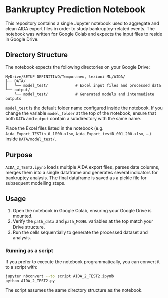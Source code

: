 # Bankruptcy Prediction Notebook

This repository contains a single Jupyter notebook used to aggregate and clean AIDA export files in order to study bankruptcy-related events.  The notebook was written for Google Colab and expects the input files to reside in Google Drive.

## Directory Structure

The notebook expects the following directories on your Google Drive:

```
MyDrive/SETUP DEFINITIVO/Temporaneo, lezioni ML/AIDA/
├── DATA/
│   └── model_test/            # Excel input files and processed data
└── output/
    └── model_test/            # Generated models and intermediate outputs
```

`model_test` is the default folder name configured inside the notebook.  If you change the variable `model_folder` at the top of the notebook, ensure that both `DATA` and `output` contain a subdirectory with the same name.

Place the Excel files listed in the notebook (e.g. `Aida_Export_TESTin_0_1000.xlsx`, `Aida_Export_testD_001_200.xlsx`, …) inside `DATA/model_test/`.

## Purpose

`AIDA_2_TEST2.ipynb` loads multiple AIDA export files, parses date columns, merges them into a single dataframe and generates several indicators for bankruptcy analysis.  The final dataframe is saved as a pickle file for subsequent modelling steps.

## Usage

1. Open the notebook in Google Colab, ensuring your Google Drive is mounted.
2. Verify the `path_data` and `path_MODEL` variables at the top match your Drive structure.
3. Run the cells sequentially to generate the processed dataset and analysis.

### Running as a script

If you prefer to execute the notebook programmatically, you can convert it to a script with:

```bash
jupyter nbconvert --to script AIDA_2_TEST2.ipynb
python AIDA_2_TEST2.py
```

The script assumes the same directory structure as the notebook.

